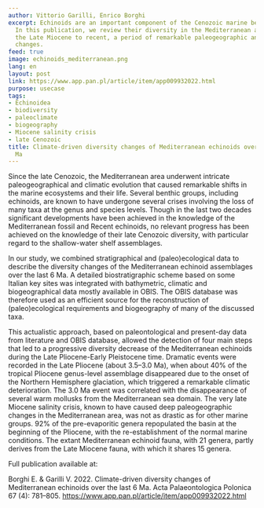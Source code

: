 ```yaml
---
author: Vittorio Garilli, Enrico Borghi
excerpt: Echinoids are an important component of the Cenozoic marine benthic communities.
  In this publication, we review their diversity in the Mediterranean area within
  the Late Miocene to recent, a period of remarkable paleogeographic and paleoclimate
  changes.
feed: true
image: echinoids_mediterranean.png
lang: en
layout: post
link: https://www.app.pan.pl/article/item/app009932022.html
purpose: usecase
tags:
- Echinoidea
- biodiversity
- paleoclimate
- biogeography
- Miocene salinity crisis
- late Cenozoic
title: Climate-driven diversity changes of Mediterranean echinoids over the last 6
  Ma
---
```


Since the late Cenozoic, the Mediterranean area underwent intricate paleogeographical and climatic evolution that caused remarkable shifts in the marine ecosystems and their life. Several benthic groups, including echinoids, are known to have undergone several crises involving the loss of many taxa at the genus and species levels. Though in the last two decades significant developments have been achieved in the knowledge of the Mediterranean fossil and Recent echinoids, no relevant progress has been achieved on the knowledge of their late Cenozoic diversity, with particular regard to the shallow-water shelf assemblages.

In our study, we combined stratigraphical and (paleo)ecological data to describe the diversity changes of the Mediterranean echinoid assemblages over the last 6 Ma. A detailed biostratigraphic scheme based on some Italian key sites was integrated with bathymetric, climatic and biogeographical data mostly available in OBIS. The OBIS database was therefore used as an efficient source for the reconstruction of (paleo)ecological requirements and biogeography of many of the discussed taxa.

This actualistic approach, based on paleontological and present-day data from literature and OBIS database, allowed the detection of four main steps that led to a progressive diversity decrease of the Mediterranean echinoids during the Late Pliocene-Early Pleistocene time. Dramatic events were recorded in the Late Pliocene (about 3.5–3.0 Ma), when about 40% of the tropical Pliocene genus-level assemblage disappeared due to the onset of the Northern Hemisphere glaciation, which triggered a remarkable climatic deterioration. The 3.0 Ma event was correlated with the disappearance of several warm mollusks from the Mediterranean sea domain. The very late Miocene salinity crisis, known to have caused deep paleogeographic changes in the Mediterranean area, was not as drastic as for other marine groups. 92% of the pre-evaporitic genera repopulated the basin at the beginning of the Pliocene, with the re-establishment of the normal marine conditions. The extant Mediterranean echinoid fauna, with 21 genera, partly derives from the Late Miocene fauna, with which it shares 15 genera.

Full publication available at:

Borghi E. & Garilli V. 2022. Climate-driven diversity changes of Mediterranean echinoids over the last 6 Ma. Acta Palaeontologica Polonica 67 (4): 781–805. https://www.app.pan.pl/article/item/app009932022.html